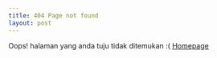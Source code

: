 ```yaml
---
title: 404 Page not found
layout: post
---
```


Oops! halaman yang anda tuju tidak ditemukan :( [Homepage]({{site.baseurl}})
